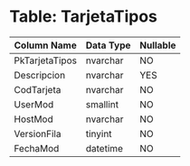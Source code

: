 # Table: TarjetaTipos

| Column Name | Data Type | Nullable |
|-------------|-----------|----------|
| PkTarjetaTipos | nvarchar | NO |
| Descripcion | nvarchar | YES |
| CodTarjeta | nvarchar | NO |
| UserMod | smallint | NO |
| HostMod | nvarchar | NO |
| VersionFila | tinyint | NO |
| FechaMod | datetime | NO |

